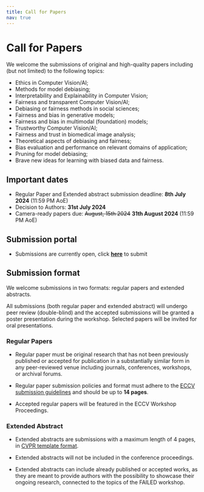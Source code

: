 ```yaml
---
title: Call for Papers
nav: true
---
```


# Call for Papers

We welcome the submissions of original and high-quality papers including (but not limited) to the following topics:

* Ethics in Computer Vision/AI;
* Methods for model debiasing;
* Interpretability and Explainability in Computer Vision;
* Fairness and transparent Computer Vision/AI;
* Debiasing or fairness methods in social sciences;
* Fairness and bias in generative models;
* Fairness and bias in multimodal (foundation) models;
* Trustworthy Computer Vision/AI;
* Fairness and trust in biomedical image analysis;
* Theoretical aspects of debiasing and fairness;
* Bias evaluation and performance on relevant domains of application;
* Pruning for model debiasing;
* Brave new ideas for learning with biased data and fairness.

## Important dates

* Regular Paper and Extended abstract submission deadline: **8th July 2024** (11:59 PM AoE)
* Decision to Authors: **31st July 2024**
* Camera-ready papers due: ~~August, 15th 2024~~ **31th August 2024** (11:59 PM AoE)

## Submission portal

* Submissions are currently open, click [**here**](https://cmt3.research.microsoft.com/FAILED2024) to submit
  
## Submission format

We welcome submissions in two formats: regular papers and extended abstracts. 

All submissions (both regular paper and extended abstract) will undergo peer review (double-blind) and the accepted submissions will be granted a poster presentation during the workshop. Selected papers will be invited for oral presentations. 


### Regular Papers

* Regular paper must be original research that has not been previously published or accepted for publication in a substantially similar form in any peer-reviewed venue including journals, conferences, workshops, or archival forums.

* Regular paper submission policies and format must adhere to the [ECCV submission guidelines](https://eccv.ecva.net/Conferences/2024/SubmissionPolicies) and should be up to **14 pages**. 

* Accepted regular papers will be featured in the ECCV Workshop Proceedings.


### Extended Abstract

* Extended abstracts are submissions with a maximum length of 4 pages, in [CVPR template format](https://media.icml.cc/Conferences/CVPR2023/cvpr2023-author_kit-v1_1-1.zip).

* Extended abstracts will not be included in the conference proceedings.

* Extended abstracts can include already published or accepted works, as they are meant to provide authors with the possibility to showcase their ongoing research, connected to the topics of the FAILED workshop.  
